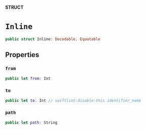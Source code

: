 **STRUCT**

# `Inline`

```swift
public struct Inline: Decodable, Equatable
```

## Properties
### `from`

```swift
public let from: Int
```

### `to`

```swift
public let to: Int // swiftlint:disable:this identifier_name
```

### `path`

```swift
public let path: String
```
